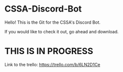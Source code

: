 # CSSA-Discord-Bot

Hello! This is the Git for the CSSA's Discord Bot.

If you would like to check it out, go ahead and download. 

# THIS IS IN PROGRESS

Link to the trello: https://trello.com/b/6LN2D1Ce

